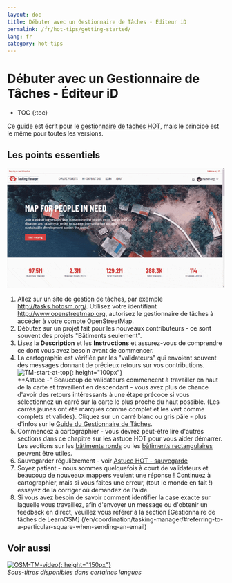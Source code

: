 ```yaml
---
layout: doc
title: Débuter avec un Gestionnaire de Tâches - Éditeur iD
permalink: /fr/hot-tips/getting-started/
lang: fr
category: hot-tips
---
```


Débuter avec un Gestionnaire de Tâches - Éditeur iD
============

- TOC
{:toc}

Ce guide est écrit pour le [gestionnaire de tâches HOT](http://tasks.hotosm.org/), mais le principe est le même pour toutes les versions.  

Les points essentiels
--------------

![TM Start][]


1. Allez sur un site de gestion de tâches, par exemple <http://tasks.hotosm.org/>. Utilisez votre identifiant <http://www.openstreetmap.org>, autorisez le gestionnaire de tâches à accéder à votre compte OpenStreetMap.  
2. Débutez sur un projet fait pour les nouveaux contributeurs - ce sont souvent des projets "Bâtiments seulement".  
3. Lisez la **Description** et les **Instructions** et assurez-vous de comprendre ce dont vous avez besoin avant de commencer. 
4. La cartographie est vérifiée par les "validateurs" qui envoient souvent des messages donnant de précieux retours sur vos contributions.  
![TM-start-at-top]{: height="100px"}  
**Astuce -" Beaucoup de validateurs commencent à travailler en haut de la carte et travaillent en descendant - vous avez plus de chance d'avoir des retours intéressants à une étape précoce si vous sélectionnez un carré sur la carte le plus proche du haut possible. (Les carrés jaunes ont été marqués comme complet et les vert comme complets et validés). Cliquez sur un carré blanc ou gris pâle - plus d'infos sur le [Guide du Gestionnaire de Tâches](/fr/coordination/tasking-manager3/).  
5. Commencez à cartographier - vous devrez peut-être lire d'autres sections dans ce chapitre sur les astuce HOT pour vous aider démarrer. Les sections sur les [bâtiments ronds](/fr/hot-tips/tracing-round-buildings/) ou les [bâtiments rectangulaires](/fr/hot-tips/tracing-rectangular-buildings/) peuvent être utiles.  
6. Sauvegarder régulièrement - voir [Astuce HOT - sauvegarde](/fr/hot-tips/saving/)  
4. Soyez patient - nous sommes quelquefois à court de validateurs et beaucoup de nouveaux mappers veulent une réponse ! Continuez à cartographier, mais si vous faites une erreur, (tout le monde en fait !) essayez de la corriger où demandez de l'aide.  
5. Si vous avez besoin de savoir comment identifier la case exacte sur laquelle vous travaillez, afin d'envoyer un message ou d'obtenir un feedback en direct, veuillez vous référer à la section [Gestionnaire de tâches de LearnOSM] (/en/coordination/tasking-manager/#referring-to-a-particular-square-when-sending-an-email)  

Voir aussi  
---------

[![OSM-TM-video]{: height="150px"}](https://www.youtube.com/watch?v=_feTGQXLf_M&list=PLb9506_-6FMHZ3nwn9heri3xjQKrSq1hN&index=9 "Humanitarian OpenStreetMap Team - Tutorials vidéo du Tasking Manager")  
*Sous-titres disponibles dans certaines langues*  


[TM-start-at-top]:/images/hot-tips/TM-start-at-top-1.png
[TM Start]:/images/hot-tips/tm_start.gif "Gestionnaire de tâches pour la sélection d'un carré et le chargement dans l'éditeur iD"
[keymon]:/images/hot-tips/keymon.png
[mark task as done]:/images/hot-tips/mark-task-as-done.png
[OSM-TM-video]: /images/hot-tips/OSM-TM-video.png "Humanitarian OpenStreetMap Team -  Tutoriels video du Tasking Manager"